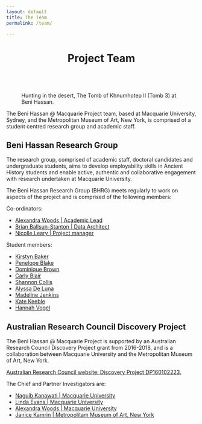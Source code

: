 ```yaml
---
layout: default
title: The Team
permalink: /team/

---
```






<figure class="ampstart-image-fullpage-hero m0 relative mb4">
<amp-img width="404" height="720" alt="Cover" layout="responsive" src="/assets/images/Kanawati-Evans-BH1-Pl-33a-Beni-Hassan-3-Khnumhotep-II-Chapel-Scene-North-wall-Left-Upper-section-Wall1920x.jpg" media="(max-width: 415px)"></amp-img>
<amp-img height="720" alt="Cover" layout="fixed-height" src="/assets/images/Kanawati-Evans-BH1-Pl-33a-Beni-Hassan-3-Khnumhotep-II-Chapel-Scene-North-wall-Left-Upper-section-Wall1920x.jpg" media="(min-width: 416px)"></amp-img>
<figcaption class="absolute top-0 right-0 bottom-0 left-0">
<header class="p3">
<h1 class="ampstart-fullpage-hero-heading mb0 hanuman">
<span class="ampstart-fullpage-hero-heading-text title">
Project Team</span>
</h1>
</header>

<footer class="absolute left-0 right-0 bottom-0">
<a style="color: #ffffff; " class="ampstart-read py3 caps line-height-2 text-decoration-none center block h5" href="#content"><span class="ampstart-readmore-text px1">Read more</span></a>
</footer>
<!--
<footer class="absolute left-0 right-0 bottom-0">
<a class="ampstart-read py3 caps line-height-2 text-decoration-none center block h5" href="#content"><span class="ampstart-readmore-text px1">Read more</span></a>
</footer>
 -->
<footer class="absolute left-0 right-0 bottom-0">
<span class="right">
Hunting in the desert, The Tomb of Khnumhotep II (Tomb 3) at Beni Hassan.
</span>
</footer>
</figcaption>
</figure>

<!-- <amp-img width="600" height="300" layout="responsive" src="http://lorempixel.com/600/300/sports"></amp-img> -->

<main id="content" role="main" class="content">


The Beni Hassan @ Macquarie Project team, based at Macquarie University, Sydney, and the Metropolitan Museum of Art, New York, is comprised of a student centred research group and academic staff.

## Beni Hassan Research Group

The research group, comprised of academic staff, doctoral candidates and undergraduate students, aims to develop employability skills in Ancient History students and enable active, authentic and collaborative engagement with research undertaken at Macquarie University.

The Beni Hassan Research Group (BHRG) meets regularly to work on aspects of the project and is comprised of the following members:

Co-ordinators:
* [Alexandra Woods \| Academic Lead](/team/AlexandraWoods)
* [Brian Ballsun-Stanton \| Data Architect](/team/BrianBallsunStanton)
* [Nicolle Leary \| Project manager](/team/NicolleLeary)

Student members:
* [Kirstyn Baker](/team/KirstynBaker)
* [Penelope Blake](/team/PenelopeBlake)
* [Dominique Brown](/team/DominiqueBrown)
* [Carly Blair](/team/CarlyBlair)
* [Shannon Collis](/team/ShannonCollis)
* [Alyssa De Luna](/team/AlyssaDeLuna)
* [Madeline Jenkins](/team/MadelineJenkins)
* [Kate Keeble](/team/KateKeeble)
* [Hannah Vogel](/team/HannahVogel)

## Australian Research Council Discovery Project
The Beni Hassan @ Macquarie Project is supported by an Australian Research Council Discovery Project grant from 2016-2018, and is a collaboration between Macquarie University and the Metropolitan Museum of Art, New York.

[Australian Research Council website: Discovery Project DP160102223.](http://purl.org/au-research/grants/arc/DP160102223)

The Chief and Partner Investigators are:

* [Naguib Kanawati \| Macquarie University](/team/NaguibKanawati)
* [Linda Evans \| Macquarie University](/team/LindaEvans)
* [Alexandra Woods \| Macquarie University](/team/AlexandraWoods)
* [Janice Kamrin \| Metropolitam Museum of Art, New York](/team/JaniceKamrin)

</main>
